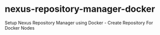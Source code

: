 # nexus-repository-manager-docker
Setup Nexus Repository Manager using Docker - Create Repository For Docker Nodes
